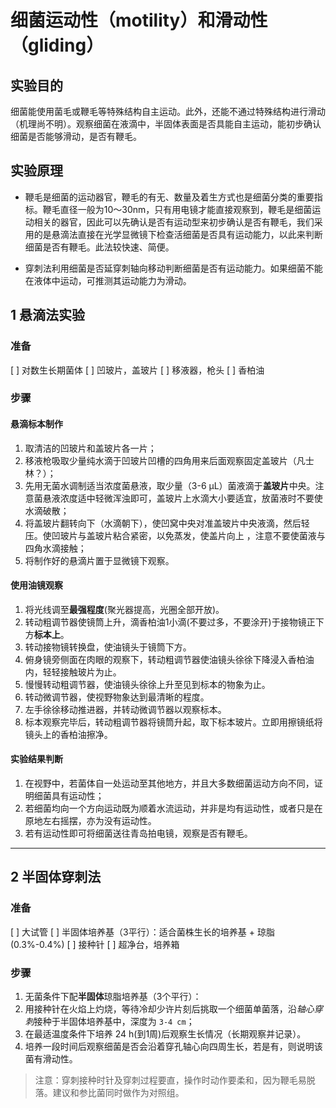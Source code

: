 # 细菌运动性（motility）和滑动性（gliding）
## 实验目的

细菌能使用菌毛或鞭毛等特殊结构自主运动。此外，还能不通过特殊结构进行滑动（机理尚不明）。观察细菌在液滴中，半固体表面是否具能自主运动，能初步确认细菌是否能够滑动，是否有鞭毛。

## 实验原理

* 鞭毛是细菌的运动器官，鞭毛的有无、数量及着生方式也是细菌分类的重要指标。鞭毛直径一般为10～30nm，只有用电镜才能直接观察到，鞭毛是细菌运动相关的器官，因此可以先确认是否有运动型来初步确认是否有鞭毛，我们采用的是悬滴法直接在光学显微镜下检查活细菌是否具有运动能力，以此来判断细菌是否有鞭毛。此法较快速、简便。

* 穿刺法利用细菌是否延穿刺轴向移动判断细菌是否有运动能力。如果细菌不能在液体中运动，可推测其运动能力为滑动。


## 1 悬滴法实验


### 准备
[ ] 对数生长期菌体
[ ] 凹玻片，盖玻片
[ ] 移液器，枪头
[ ] 香柏油

### 步骤
#### 悬滴标本制作

1. 取清洁的凹玻片和盖玻片各一片；
2. 移液枪吸取少量纯水滴于凹玻片凹槽的四角用来后面观察固定盖玻片（凡士林？）；
3. 先用无菌水调制适当浓度菌悬液，取少量（3-6 μL）菌液滴于**盖玻片**中央。注意菌悬液浓度适中轻微浑浊即可，盖玻片上水滴大小要适宜，放菌液时不要使水滴破散；
4. 将盖玻片翻转向下（水滴朝下），使凹窝中央对准盖玻片中央液滴，然后轻压。使凹玻片与盖玻片粘合紧密，以免蒸发，使盖片向上 ，注意不要使菌液与四角水滴接触；
5. 将制作好的悬滴片置于显微镜下观察。

#### 使用油镜观察

1. 将光线调至**最强程度**(聚光器提高，光圈全部开放)。
2. 转动粗调节器使镜筒上升，滴香柏油1小滴(不要过多，不要涂开)于接物镜正下方**标本上**。
3. 转动接物镜转换盘，使油镜头于镜筒下方。
4. 俯身镜旁侧面在肉眼的观察下，转动粗调节器使油镜头徐徐下降浸入香柏油内，轻轻接触玻片为止。
5. 慢慢转动粗调节器，使油镜头徐徐上升至见到标本的物象为止。
6. 转动微调节器，使视野物象达到最清晰的程度。
7. 左手徐徐移动推进器，并转动微调节器以观察标本。
8. 标本观察完毕后，转动粗调节器将镜筒升起，取下标本玻片。立即用擦镜纸将镜头上的香柏油擦净。


#### 实验结果判断

1. 在视野中，若菌体自一处运动至其他地方，并且大多数细菌运动方向不同，证明细菌具有运动性；
2. 若细菌均向一个方向运动既为顺着水流运动，并非是均有运动性，或者只是在原地左右摇摆，亦为没有运动性。
2. 若有运动性即可将细菌送往青岛拍电镜，观察是否有鞭毛。
------



## 2 半固体穿刺法

### 准备
[ ] 大试管
[ ] 半固体培养基（3平行）：适合菌株生长的培养基 + 琼脂(0.3%-0.4%)
[ ] 接种针
[ ] 超净台，培养箱

### 步骤
1. 无菌条件下配**半固体**琼脂培养基（3个平行）：
2. 用接种针在火焰上灼烧，等待冷却少许片刻后挑取一个细菌单菌落，沿*轴心穿刺*接种于半固体培养基中，深度为 `3-4 cm`；
3. 在最适温度条件下培养 24 h(到1周)后观察生长情况（长期观察并记录）。
4. 培养一段时间后观察细菌是否会沿着穿孔轴心向四周生长，若是有，则说明该菌有滑动性。


>注意：穿刺接种时针及穿刺过程要直，操作时动作要柔和，因为鞭毛易脱落。建议和参比菌同时做作为对照组。

